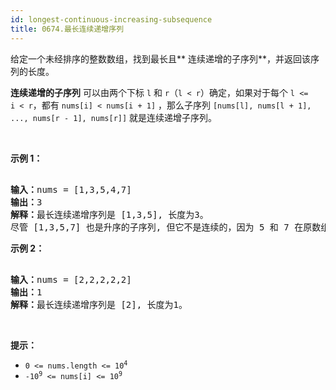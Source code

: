 ```yaml
---
id: longest-continuous-increasing-subsequence
title: 0674.最长连续递增序列
---
```

给定一个未经排序的整数数组，找到最长且** 连续递增的子序列**，并返回该序列的长度。

**连续递增的子序列** 可以由两个下标 <code>l</code> 和 <code>r</code>（<code>l &lt; r</code>）确定，如果对于每个 <code>l &lt;= i &lt; r</code>，都有 <code>nums[i] &lt; nums[i + 1]</code> ，那么子序列 <code>[nums[l], nums[l + 1], ..., nums[r - 1], nums[r]]</code> 就是连续递增子序列。

 

**示例 1：**


<pre><br/><strong>输入：</strong>nums = [1,3,5,4,7]<br/><strong>输出：</strong>3<br/><strong>解释：</strong>最长连续递增序列是 [1,3,5], 长度为3。<br/>尽管 [1,3,5,7] 也是升序的子序列, 但它不是连续的，因为 5 和 7 在原数组里被 4 隔开。 <br/></pre>

**示例 2：**


<pre><br/><strong>输入：</strong>nums = [2,2,2,2,2]<br/><strong>输出：</strong>1<br/><strong>解释：</strong>最长连续递增序列是 [2], 长度为1。<br/></pre>

 

**提示：**


- <code>0 &lt;= nums.length &lt;= 10<sup>4</sup></code>
- <code>-10<sup>9</sup> &lt;= nums[i] &lt;= 10<sup>9</sup></code>
